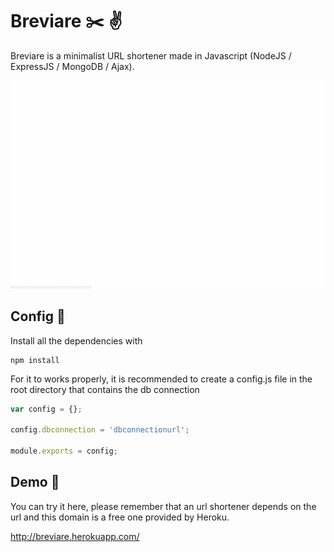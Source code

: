 # Breviare ✂️ ✌️

Breviare is a minimalist URL shortener made in Javascript (NodeJS / ExpressJS / MongoDB / Ajax).

![alt text](ignore_it/intro.gif)

## Config 💾

Install all the dependencies with
```
npm install
```

For it to works properly, it is recommended to create a config.js file in the root directory that contains the db connection

```javascript
var config = {};

config.dbconnection = 'dbconnectionurl';

module.exports = config;
```
## Demo 🔧

You can try it here, please remember that an url shortener depends on the url and this domain is a free one provided by Heroku.

http://breviare.herokuapp.com/
